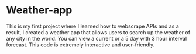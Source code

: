 # Weather-app
This is my first project where I learned how to webscrape APIs and as a result, I created a weather app that allows users to search up the weather of any
city in the world. You can view a current or a 5 day with 3 hour interval forecast. This code is extremely interactive and user-friendly.
